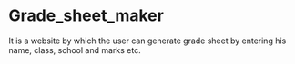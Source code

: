# Grade_sheet_maker
It is a website by which the user can generate grade sheet by entering his name, class, school and marks etc. 
